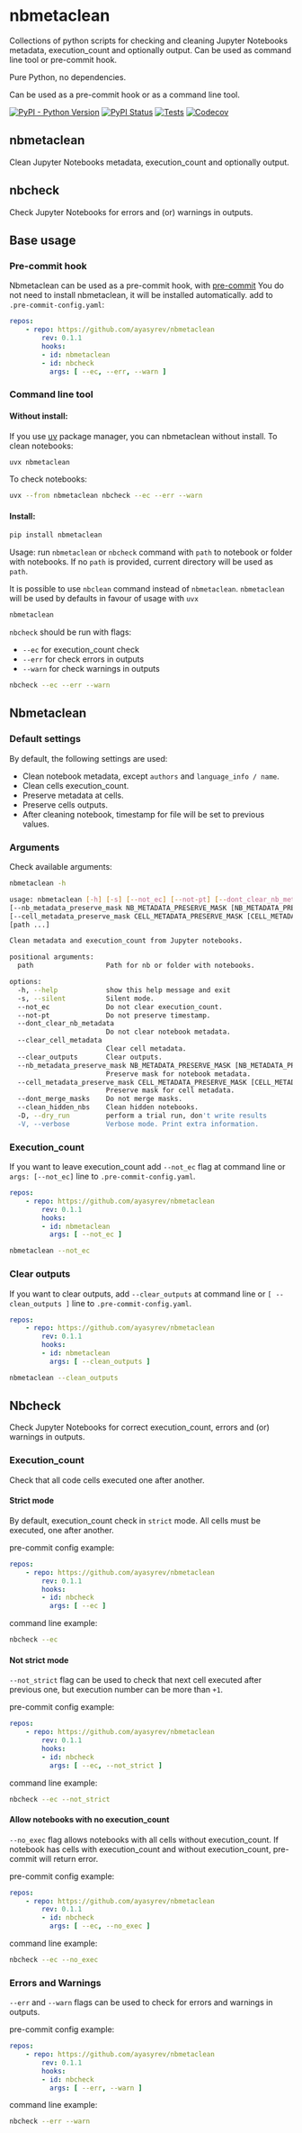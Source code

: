 # nbmetaclean
Collections of python scripts for checking and cleaning Jupyter Notebooks metadata, execution_count and optionally output.
Can be used as command line tool or pre-commit hook.


Pure Python, no dependencies.

Can be used as a pre-commit hook or as a command line tool.


[![PyPI - Python Version](https://img.shields.io/pypi/pyversions/benchmark-utils)](https://pypi.org/project/nbmetaclean/)
[![PyPI Status](https://badge.fury.io/py/nbmetaclean.svg)](https://badge.fury.io/py/nbmetaclean)
[![Tests](https://github.com/ayasyrev/nbmetaclean/workflows/Tests/badge.svg)](https://github.com/ayasyrev/nbmetaclean/actions?workflow=Tests)  [![Codecov](https://codecov.io/gh/ayasyrev/nbmetaclean/branch/main/graph/badge.svg)](https://codecov.io/gh/ayasyrev/nbmetaclean)

## nbmetaclean

Clean Jupyter Notebooks metadata, execution_count and optionally output.

## nbcheck
Check Jupyter Notebooks for errors and (or) warnings in outputs.


## Base usage

### Pre-commit hook
Nbmetaclean can be used as a pre-commit hook, with [pre-commit](https://pre-commit.com/pre-commit)
You do not need to install nbmetaclean, it will be installed automatically.
add to `.pre-commit-config.yaml`:
```yaml
repos:
    - repo: https://github.com/ayasyrev/nbmetaclean
        rev: 0.1.1
        hooks:
        - id: nbmetaclean
        - id: nbcheck
          args: [ --ec, --err, --warn ]
```



### Command line tool

#### Without install:
If you use [uv](https://github.com/astral-sh/uv) package manager, you can nbmetaclean without install.
To clean notebooks:
```bash
uvx nbmetaclean
```
To check notebooks:
```bash
uvx --from nbmetaclean nbcheck --ec --err --warn
```

####  Install:
```bash
pip install nbmetaclean
```

Usage:
run `nbmetaclean` or `nbcheck` command with `path` to notebook or folder with notebooks.
If no `path` is provided, current directory will be used as `path`.

It is possible to use `nbclean` command instead of `nbmetaclean`.
`nbmetaclean` will be used by defaults in favour of usage with `uvx`



```bash
nbmetaclean
```

`nbcheck` should be run with flags:
- `--ec` for execution_count check
- `--err` for check errors in outputs
- `--warn` for check warnings in outputs
```bash
nbcheck --ec --err --warn
```


## Nbmetaclean
### Default settings
By default, the following settings are used:

- Clean notebook metadata, except `authors` and `language_info / name`.
- Clean cells execution_count.
- Preserve metadata at  cells.
- Preserve cells outputs.
- After cleaning notebook, timestamp for file will be set to previous values.






### Arguments
Check available arguments:

```bash
nbmetaclean -h

usage: nbmetaclean [-h] [-s] [--not_ec] [--not-pt] [--dont_clear_nb_metadata] [--clear_cell_metadata] [--clear_outputs]
[--nb_metadata_preserve_mask NB_METADATA_PRESERVE_MASK [NB_METADATA_PRESERVE_MASK ...]]
[--cell_metadata_preserve_mask CELL_METADATA_PRESERVE_MASK [CELL_METADATA_PRESERVE_MASK ...]] [--dont_merge_masks] [--clean_hidden_nbs] [-D] [-V]
[path ...]

Clean metadata and execution_count from Jupyter notebooks.

positional arguments:
  path                  Path for nb or folder with notebooks.

options:
  -h, --help            show this help message and exit
  -s, --silent          Silent mode.
  --not_ec              Do not clear execution_count.
  --not-pt              Do not preserve timestamp.
  --dont_clear_nb_metadata
                        Do not clear notebook metadata.
  --clear_cell_metadata
                        Clear cell metadata.
  --clear_outputs       Clear outputs.
  --nb_metadata_preserve_mask NB_METADATA_PRESERVE_MASK [NB_METADATA_PRESERVE_MASK ...]
                        Preserve mask for notebook metadata.
  --cell_metadata_preserve_mask CELL_METADATA_PRESERVE_MASK [CELL_METADATA_PRESERVE_MASK ...]
                        Preserve mask for cell metadata.
  --dont_merge_masks    Do not merge masks.
  --clean_hidden_nbs    Clean hidden notebooks.
  -D, --dry_run         perform a trial run, don't write results
  -V, --verbose         Verbose mode. Print extra information.
```

### Execution_count
If you want to leave execution_count add `--not_ec` flag at command line or `args: [--not_ec]` line to `.pre-commit-config.yaml`.

```yaml
repos:
    - repo: https://github.com/ayasyrev/nbmetaclean
        rev: 0.1.1
        hooks:
        - id: nbmetaclean
          args: [ --not_ec ]
```

```bash
nbmetaclean --not_ec
```

### Clear outputs
If you want to clear outputs, add `--clear_outputs` at command line or `[ --clean_outputs ]` line to `.pre-commit-config.yaml`.
```yaml
repos:
    - repo: https://github.com/ayasyrev/nbmetaclean
        rev: 0.1.1
        hooks:
        - id: nbmetaclean
          args: [ --clean_outputs ]
```

```bash
nbmetaclean --clean_outputs
```

## Nbcheck
Check Jupyter Notebooks for correct execution_count, errors and (or) warnings in outputs.

### Execution_count
Check that all code cells executed one after another.

#### Strict mode
By default, execution_count check in `strict` mode.
All cells must be executed, one after another.

pre-commit config example:
```yaml
repos:
    - repo: https://github.com/ayasyrev/nbmetaclean
        rev: 0.1.1
        hooks:
        - id: nbcheck
          args: [ --ec ]
```

command line example:
```bash
nbcheck --ec
```

#### Not strict mode
`--not_strict` flag can be used to check that next cell executed after previous one, but execution number can be more than `+1`.

pre-commit config example:
```yaml
repos:
    - repo: https://github.com/ayasyrev/nbmetaclean
        rev: 0.1.1
        hooks:
        - id: nbcheck
          args: [ --ec, --not_strict ]
```

command line example:
```bash
nbcheck --ec --not_strict
```

#### Allow notebooks with no execution_count

`--no_exec` flag allows notebooks with all cells without execution_count.
If notebook has cells with execution_count and without execution_count, pre-commit will return error.

pre-commit config example:
```yaml
repos:
    - repo: https://github.com/ayasyrev/nbmetaclean
        rev: 0.1.1
        - id: nbcheck
          args: [ --ec, --no_exec ]
```

command line example:
```bash
nbcheck --ec --no_exec
```



### Errors and Warnings

`--err` and `--warn` flags can be used to check for errors and warnings in outputs.

pre-commit config example:
```yaml
repos:
    - repo: https://github.com/ayasyrev/nbmetaclean
        rev: 0.1.1
        hooks:
        - id: nbcheck
          args: [ --err, --warn ]
```

command line example:
```bash
nbcheck --err --warn
```
